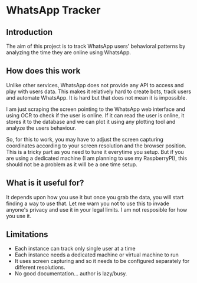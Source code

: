 # WhatsApp Tracker

## Introduction
The aim of this project is to track WhatsApp users' behavioral patterns by analyzing the time they are online using WhatsApp.

## How does this work
Unlike other services, WhatsApp does not provide any API to access and play with users data. This makes it relatively hard to create bots, track users and automate WhatsApp. It is hard but that does not mean it is impossible.

I am just scraping the screen pointing to the WhatsApp web interface and using OCR to check if the user is online. If it can read the user is online, it stores it to the database and we can plot it using any plotting tool and analyze the users behaviour.

So, for this to work, you may have to adjust the screen capturing coordinates according to your screen resolution and the browser position. This is a tricky part as you need to tune it everytime you setup. But if you are using a dedicated machine (I am planning to use my RaspberryPI), this should not be a problem as it will be a one time setup.

## What is it useful for?
It depends upon how you use it but once you grab the data, you will start finding a way to use that.
Let me warn you not to use this to invade anyone's privacy and use it in your legal limits. I am not resposible for how you use it.

## Limitations
- Each instance can track only single user at a time
- Each instance needs a dedicated machine or virtual machine to run
- It uses screen capturing and so it needs to be configured separately for different resolutions.
- No good documentation... author is lazy/busy.